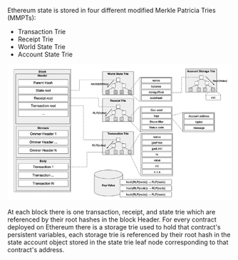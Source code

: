 Ethereum state is stored in four different modified Merkle Patricia Tries (MMPTs):

-   Transaction Trie
-   Receipt Trie
-   World State Trie
-   Account State Trie

![alt text](image-3.png)

At each block there is one transaction, receipt, and state trie which are referenced by their root hashes in the block Header. For every contract deployed on Ethereum there is a storage trie used to hold that contract's persistent variables, each storage trie is referenced by their root hash in the state account object stored in the state trie leaf node corresponding to that contract's address.